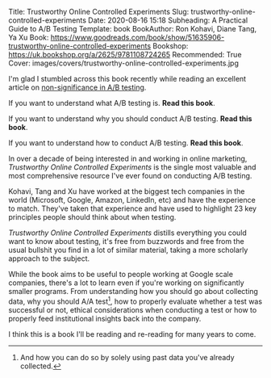 Title: Trustworthy Online Controlled Experiments
Slug: trustworthy-online-controlled-experiments
Date: 2020-08-16 15:18
Subheading: A Practical Guide to A/B Testing
Template: book
BookAuthor: Ron Kohavi, Diane Tang, Ya Xu
Book: https://www.goodreads.com/book/show/51635906-trustworthy-online-controlled-experiments
Bookshop: https://uk.bookshop.org/a/2625/9781108724265
Recommended: True
Cover: images/covers/trustworthy-online-controlled-experiments.jpg

I'm glad I stumbled across this book recently while reading an excellent article on [non-significance in A/B testing](https://www.jacquescorbytuech.com/links/non-significance-ab-testing).

If you want to understand what A/B testing is. **Read this book**.

If you want to understand why you should conduct A/B testing. **Read this book**.

If you want to understand how to conduct A/B testing. **Read this book**.

In over a decade of being interested in and working in online marketing, *Trustworthy Online Controlled Experiments* is the single most valuable and most comprehensive resource I've ever found on conducting A/B testing.

Kohavi, Tang and Xu have worked at the biggest tech companies in the world (Microsoft, Google, Amazon, LinkedIn, etc) and have the experience to match. They've taken that experience and have used to highlight 23 key principles people should think about when testing.

*Trustworthy Online Controlled Experiments* distills everything you could want to know about testing, it's free from buzzwords and free from the usual bullshit you find in a lot of similar material, taking a more scholarly approach to the subject.

While the book aims to be useful to people working at Google scale companies, there's a lot to learn even if you're working on significantly smaller programs. From understanding how you should go about collecting data, why you should A/A test[^1], how to properly evaluate whether a test was successful or not, ethical considerations when conducting a test or how to properly feed institutional insights back into the company.

I think this is a book I'll be reading and re-reading for many years to come.

[^1]: And how you can do so by solely using past data you've already collected.